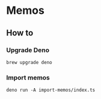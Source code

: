 # Memos

## How to

### Upgrade Deno

```
brew upgrade deno
```

### Import memos

```
deno run -A import-memos/index.ts
```